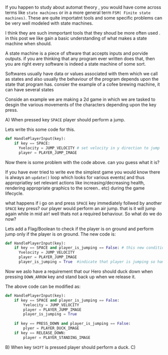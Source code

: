 If you happen to study about automat theory , you would have come across terms like `state machines` or in a more general term `FSM( Finite state machines)`.
These are quite importatnt tools and some specific problems can be very well modeled with state machines.

I think they are such immportant tools that they shoud be more often used . in this post we like gain a basic understanding of what makes a state machine when should.

A state machine is a piece of sftware that accepts inputs and porvide outputs. if you are thinking that any program ever written does that, then you are right every software is indeed a state machine of some sort.

Softwares usually have data or values associated with them which we call as states and also usually the behaviour of the program depends upon the state that program has. consier the example of a cofee brewing machine, it can have several states

Conside an example we are making a 2d game in which we are tasked to desgin the various movements of the characters depending upon the key press.

A) When pressed key `SPACE` player should perform a jump.

Lets write this some code for this.


```python
def HandlePlayerInput(key):
    if key == SPACE:
      Yvelocity = JUMP_VELOCITY # set velocity in y direction to jump
      player = PLAYER_JUMP_IMAGE  
```
Now there is some problem with the code above. can you guess what it is?

If you have ever tried to write eve the simplest game you would know there is always an `update()` loop which looks for various events( and thus appropriatley set relevant actions like increasing/decreasing health, rendering appropriate graphics to the screen.. etc) during the game lifecycle.

what happens if i go on and press `SPACE` key immediately follwed by another `SPACE` key press? our player would perform an air jump. that is it will jump again while in mid air! well thats not a required behaviour. So what do we do now?

Lets add a Flag/Boolean to check if the player is on ground and perform jump only if the player is on ground. The new code is:
```python
def HandlePlayerInput(key):
    if key == SPACE and player_is_jumping == False: # this new conditions will avoid mid air jump.
      Yvelocity = JUMP_VELOCITY 
      player = PLAYER_JUMP_IMAGE
      player_is_jumping = True  #indicate that player is jumping so hamering SPACE wont make player to jump infinetly!
```

Now we aslo have a requirement that our Hero should duck down when pressing `DOWN_ARROW` key and stand back up when we release it.

The above code can be modified as:
```python
def HandlePlayerInput(key):
    if key == SPACE and player_is_jumping == False: 
        Yvelocity = JUMP_VELOCITY 
        player = PLAYER_JUMP_IMAGE
        player_is_jumping = True 
      
    if key == PRESS_DOWN and player_is_jumping == False:
        plyer = PLAYER_DUCK_IMAGE
    if key == RELEASE_DOWN:
        player = PLAYER_STANDING_IMAGE
```








B) When key `SHIFT` is pressed player should perform a duck.
C) 
